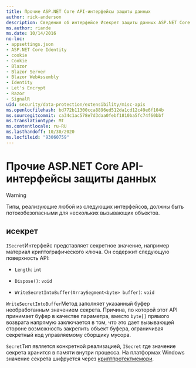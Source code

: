 ```yaml
---
title: Прочие ASP.NET Core API-интерфейсы защиты данных
author: rick-anderson
description: Сведения об интерфейсе Исекрет защиты данных ASP.NET Core.
ms.author: riande
ms.date: 10/14/2016
no-loc:
- appsettings.json
- ASP.NET Core Identity
- cookie
- Cookie
- Blazor
- Blazor Server
- Blazor WebAssembly
- Identity
- Let's Encrypt
- Razor
- SignalR
uid: security/data-protection/extensibility/misc-apis
ms.openlocfilehash: bd772b11300cca8896ed512da1cd12c49e6f104b
ms.sourcegitcommit: ca34c1ac578e7d3daa0febf1810ba5fc74f60bbf
ms.translationtype: MT
ms.contentlocale: ru-RU
ms.lasthandoff: 10/30/2020
ms.locfileid: "93060759"
---
```

# <a name="miscellaneous-aspnet-core-data-protection-apis"></a>Прочие ASP.NET Core API-интерфейсы защиты данных

<a name="data-protection-extensibility-mics-apis"></a>

>[!WARNING]
> Типы, реализующие любой из следующих интерфейсов, должны быть потокобезопасными для нескольких вызывающих объектов.

## <a name="isecret"></a>исекрет

`ISecret`Интерфейс представляет секретное значение, например материал криптографического ключа. Он содержит следующую поверхность API:

* `Length`: `int`

* `Dispose()`: `void`

* `WriteSecretIntoBuffer(ArraySegment<byte> buffer)`: `void`

`WriteSecretIntoBuffer`Метод заполняет указанный буфер необработанным значением секрета. Причина, по которой этот API принимает буфер в качестве параметра, вместо `byte[]` прямого возврата напрямую заключается в том, что это дает вызывающей стороне возможность закрепить объект буфера, ограничивая секретный код управляемому сборщику мусора.

`Secret`Тип является конкретной реализацией, `ISecret` где значение секрета хранится в памяти внутри процесса. На платформах Windows значение секрета шифруется через [криптпротектмемори](/windows/win32/api/dpapi/nf-dpapi-cryptprotectmemory).
